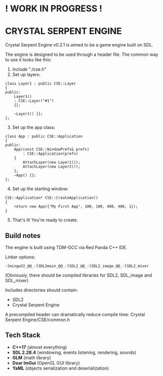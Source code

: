 # ! WORK IN PROGRESS ! #
# CRYSTAL SERPENT ENGINE #
Crystal Serpent Engine v0.2.1 is aimed to be a game engine built on SDL.

The engine is designed to be used through a header file. The common way to use it looks like this:
1. Include "./cse.h"
2. Set up layers:
```
class Layer1 : public CSE::Layer
{
public:
	Layer1()
	: CSE::Layer("#1")
	{};
	
	~Layer1() {};
};
```
3. Set up the app class:
```
class App : public CSE::Application
{
public:
	App(const CSE::WindowPrefs& prefs)
		: CSE::Application(prefs) 
	{
		AttachLayer(new Layer1());
		AttachLayer(new Layer2());
	};
	~App() {};
};
```
4. Set up the starting window:
```
CSE::Application* CSE::CreateApplication()
{
	return new App({"My First App", 100, 100, 400, 400, 1});
}
```
5. That's it! You're ready to create.

## Build notes ##
The engine is built using TDM-GCC via Red Panda C++ IDE.

Linker options:
```
-lmingw32_@@_-lSDL2main_@@_-lSDL2_@@_-lSDL2_image_@@_-lSDL2_mixer
```
(Obviously, there should be compiled libraries for SDL2, SDL_image and SDL_mixer)

Includes directories should contain:
- SDL2
- Crystal Serpent Engine

A precompiled header can dramatically reduce compile time:
Crystal Serpent Engine/CSE/common.h

## Tech Stack ##
+ **C++17** (almost everything)
+ **SDL 2.28.4** (windowing, events listening, rendering, sounds)
+ **GLM** (math library)
+ **Dear ImGui** (OpenGL GUI library)
+ **YaML** (objects serialization and deserialization)
